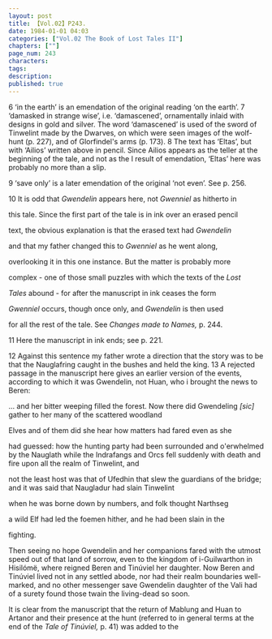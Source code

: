 ```yaml
---
layout: post
title: 【Vol.02】P243.
date: 1984-01-01 04:03
categories: ["Vol.02 The Book of Lost Tales II"]
chapters: [""]
page_num: 243
characters: 
tags: 
description: 
published: true
---
```


<p style="text-indent: 0;">
 6 ‘in the earth’ is an emendation of the original reading ‘on the earth’. 7 ‘damasked in strange wise’, i.e. ‘damascened’, ornamentally inlaid with designs in gold and silver. The word ‘damascened’ is used of the sword of Tinwelint made by the Dwarves, on which were seen images of the wolf-hunt (p. 227), and of Glorfindel's arms (p. 173). 8 The text has ‘Eltas’, but with ‘Ailios’ written above in pencil. Since Ailios appears as the teller at the beginning of the tale, and not as the l result of emendation, ‘Eltas’ here was probably no more than a slip.
</p>

9   ‘save only’ is a later emendation of the original ‘not even’. See p. 256.

10   It is odd that <I>Gwendelin</I> appears here, not <I>Gwenniel</I> as hitherto in

this tale. Since the first part of the tale is in ink over an erased pencil

text, the obvious explanation is that the erased text had <I>Gwendelin</I>

<I></I> and that my father changed this to <I>Gwenniel</I> as he went along,

<I></I> overlooking it in this one instance. But the matter is probably more

 complex - one of those small puzzles with which the texts of the <I>Lost</I>

 <I>Tales</I> abound - for after the manuscript in ink ceases the form

<I>Gwenniel</I> occurs, though once only, and <I>Gwendelin</I> is then used

 for all the rest of the tale. See <I>Changes made to Names,</I> p. 244.

 11     Here the manuscript in ink ends; see p. 221.

<I></I> 12 Against this sentence my father wrote a direction that the story was to be that the Nauglafring caught in the bushes and held the king. 13 A rejected passage in the manuscript here gives an earlier version of the events, according to which it was Gwendelin, not Huan, who i brought the news to Beren:

<I></I> ... and her bitter weeping filled the forest. Now there did Gwendeling <I>[sic]</I> gather to her many of the scattered woodland

 Elves and of them did she hear how matters had fared even as she

 had guessed: how the hunting party had been surrounded and o'erwhelmed by the Nauglath while the Indrafangs and Orcs fell suddenly with death and fire upon all the realm of Tinwelint, and

 not the least host was that of Ufedhin that slew the guardians of the bridge; and it was said that Naugladur had slain Tinwelint

 when he was borne down by numbers, and folk thought Narthseg

 a wild Elf had led the foemen hither, and he had been slain in the

 fighting.

 Then seeing no hope Gwendelin and her companions fared with the utmost speed out of that land of sorrow, even to the kingdom of i-Guilwarthon in Hisilómë, where reigned Beren and Tinúviel her daughter. Now Beren and Tinúviel lived not in any settled abode, nor had their realm boundaries well-marked, and no other messenger save Gwendelin daughter of the Vali had of a surety found those twain the living-dead so soon.

It is clear from the manuscript that the return of Mablung and Huan to Artanor and their presence at the hunt (referred to in general terms at the end of the <I>Tale of Tinúviel,</I> p. 41) was added to the

